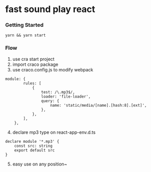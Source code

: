 # fast sound play react
<Layout>
  <Component />
</Layout>

### Getting Started
```
yarn && yarn start
```

### Flow

1. use cra start project
2. import craco package
3. use craco.config.js to modify webpack
```
module: {
        rules: [
            {
                test: /\.mp3$/,
                loader: 'file-loader',
                query: {
                    name: 'static/media/[name].[hash:8].[ext]',
                },
            },
        ],
    },
```
4. declare mp3 type on react-app-env.d.ts 
```
declare module '*.mp3' {
    const src: string
    export default src
}

```

5. easy use on any position~
